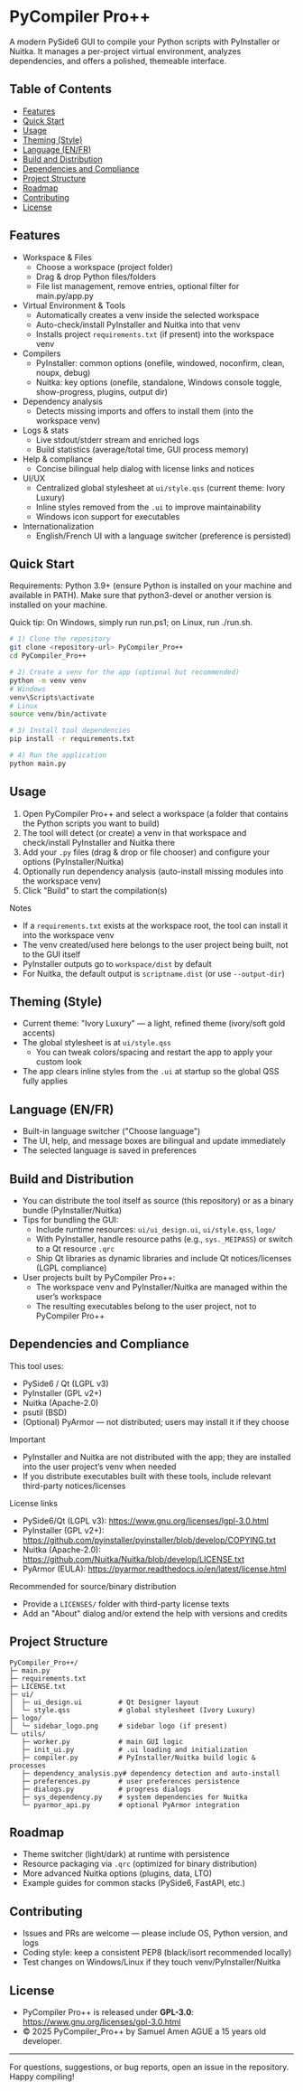 # PyCompiler Pro++

A modern PySide6 GUI to compile your Python scripts with PyInstaller or Nuitka. It manages a per-project virtual environment, analyzes dependencies, and offers a polished, themeable interface.


## Table of Contents
- [Features](#features)
- [Quick Start](#quick-start)
- [Usage](#usage)
- [Theming (Style)](#theming-style)
- [Language (EN/FR)](#language-enfr)
- [Build and Distribution](#build-and-distribution)
- [Dependencies and Compliance](#dependencies-and-compliance)
- [Project Structure](#project-structure)
- [Roadmap](#roadmap)
- [Contributing](#contributing)
- [License](#license)


## Features
- Workspace & Files
  - Choose a workspace (project folder)
  - Drag & drop Python files/folders
  - File list management, remove entries, optional filter for main.py/app.py
- Virtual Environment & Tools
  - Automatically creates a venv inside the selected workspace
  - Auto-check/install PyInstaller and Nuitka into that venv
  - Installs project `requirements.txt` (if present) into the workspace venv
- Compilers
  - PyInstaller: common options (onefile, windowed, noconfirm, clean, noupx, debug)
  - Nuitka: key options (onefile, standalone, Windows console toggle, show-progress, plugins, output dir)
- Dependency analysis
  - Detects missing imports and offers to install them (into the workspace venv)
- Logs & stats
  - Live stdout/stderr stream and enriched logs
  - Build statistics (average/total time, GUI process memory)
- Help & compliance
  - Concise bilingual help dialog with license links and notices
- UI/UX
  - Centralized global stylesheet at `ui/style.qss` (current theme: Ivory Luxury)
  - Inline styles removed from the `.ui` to improve maintainability
  - Windows icon support for executables
- Internationalization
  - English/French UI with a language switcher (preference is persisted)


## Quick Start
Requirements: Python 3.9+ (ensure Python is installed on your machine and available in PATH). Make sure that python3-devel or another version is installed on your machine.

Quick tip: On Windows, simply run run.ps1; on Linux, run ./run.sh.

```bash
# 1) Clone the repository
git clone <repository-url> PyCompiler_Pro++
cd PyCompiler_Pro++

# 2) Create a venv for the app (optional but recommended)
python -m venv venv
# Windows
venv\Scripts\activate
# Linux
source venv/bin/activate

# 3) Install tool dependencies
pip install -r requirements.txt

# 4) Run the application
python main.py
```


## Usage
1) Open PyCompiler Pro++ and select a workspace (a folder that contains the Python scripts you want to build)
2) The tool will detect (or create) a venv in that workspace and check/install PyInstaller and Nuitka there
3) Add your `.py` files (drag & drop or file chooser) and configure your options (PyInstaller/Nuitka)
4) Optionally run dependency analysis (auto-install missing modules into the workspace venv)
5) Click "Build" to start the compilation(s)

Notes
- If a `requirements.txt` exists at the workspace root, the tool can install it into the workspace venv
- The venv created/used here belongs to the user project being built, not to the GUI itself
- PyInstaller outputs go to `workspace/dist` by default
- For Nuitka, the default output is `scriptname.dist` (or use `--output-dir`)


## Theming (Style)
- Current theme: "Ivory Luxury" — a light, refined theme (ivory/soft gold accents)
- The global stylesheet is at `ui/style.qss`
  - You can tweak colors/spacing and restart the app to apply your custom look
- The app clears inline styles from the `.ui` at startup so the global QSS fully applies


## Language (EN/FR)
- Built-in language switcher ("Choose language")
- The UI, help, and message boxes are bilingual and update immediately
- The selected language is saved in preferences


## Build and Distribution
- You can distribute the tool itself as source (this repository) or as a binary bundle (PyInstaller/Nuitka)
- Tips for bundling the GUI:
  - Include runtime resources: `ui/ui_design.ui`, `ui/style.qss`, `logo/`
  - With PyInstaller, handle resource paths (e.g., `sys._MEIPASS`) or switch to a Qt resource `.qrc`
  - Ship Qt libraries as dynamic libraries and include Qt notices/licenses (LGPL compliance)
- User projects built by PyCompiler Pro++:
  - The workspace venv and PyInstaller/Nuitka are managed within the user’s workspace
  - The resulting executables belong to the user project, not to PyCompiler Pro++


## Dependencies and Compliance
This tool uses:
- PySide6 / Qt (LGPL v3)
- PyInstaller (GPL v2+)
- Nuitka (Apache-2.0)
- psutil (BSD)
- (Optional) PyArmor — not distributed; users may install it if they choose

Important
- PyInstaller and Nuitka are not distributed with the app; they are installed into the user project’s venv when needed
- If you distribute executables built with these tools, include relevant third-party notices/licenses

License links
- PySide6/Qt (LGPL v3): https://www.gnu.org/licenses/lgpl-3.0.html
- PyInstaller (GPL v2+): https://github.com/pyinstaller/pyinstaller/blob/develop/COPYING.txt
- Nuitka (Apache-2.0): https://github.com/Nuitka/Nuitka/blob/develop/LICENSE.txt
- PyArmor (EULA): https://pyarmor.readthedocs.io/en/latest/license.html

Recommended for source/binary distribution
- Provide a `LICENSES/` folder with third-party license texts
- Add an "About" dialog and/or extend the help with versions and credits


## Project Structure
```
PyCompiler_Pro++/
├─ main.py
├─ requirements.txt
├─ LICENSE.txt
├─ ui/
│  ├─ ui_design.ui         # Qt Designer layout
│  └─ style.qss            # global stylesheet (Ivory Luxury)
├─ logo/
│  └─ sidebar_logo.png     # sidebar logo (if present)
└─ utils/
   ├─ worker.py            # main GUI logic
   ├─ init_ui.py           # .ui loading and initialization
   ├─ compiler.py          # PyInstaller/Nuitka build logic & processes
   ├─ dependency_analysis.py# dependency detection and auto-install
   ├─ preferences.py       # user preferences persistence
   ├─ dialogs.py           # progress dialogs
   ├─ sys_dependency.py    # system dependencies for Nuitka
   └─ pyarmor_api.py       # optional PyArmor integration
```


## Roadmap
- Theme switcher (light/dark) at runtime with persistence
- Resource packaging via `.qrc` (optimized for binary distribution)
- More advanced Nuitka options (plugins, data, LTO)
- Example guides for common stacks (PySide6, FastAPI, etc.)


## Contributing
- Issues and PRs are welcome — please include OS, Python version, and logs
- Coding style: keep a consistent PEP8 (black/isort recommended locally)
- Test changes on Windows/Linux if they touch venv/PyInstaller/Nuitka


## License
- PyCompiler Pro++ is released under **GPL-3.0**: https://www.gnu.org/licenses/gpl-3.0.html
- © 2025 PyCompiler_Pro++ by Samuel Amen AGUE a 15 years old developer. 

---
For questions, suggestions, or bug reports, open an issue in the repository. Happy compiling!
